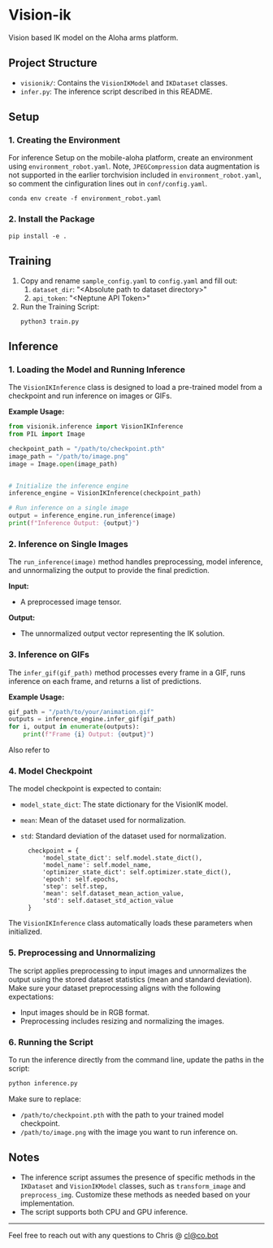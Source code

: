 # Vision-ik
Vision based IK model on the Aloha arms platform.

## Project Structure

- `visionik/`: Contains the `VisionIKModel` and `IKDataset` classes.
- `infer.py`: The inference script described in this README.

## Setup

### 1. Creating the Environment
For inference Setup on the mobile-aloha platform, create an environment using `environment_robot.yaml`. Note, `JPEGCompression` data augmentation is not supported in the earlier torchvision included in `environment_robot.yaml`, so comment the cinfiguration lines out in `conf/config.yaml`.

```
conda env create -f environment_robot.yaml
```

### 2. Install the Package
```
pip install -e .
```

## Training
1. Copy and rename `sample_config.yaml` to `config.yaml` and fill out:
    1. `dataset_dir`: "\<Absolute path to dataset directory\>"
    2. `api_token`: "\<Neptune API Token\>"
2. Run the Training Script:
    ```
    python3 train.py
    ```

## Inference

### 1. Loading the Model and Running Inference

The `VisionIKInference` class is designed to load a pre-trained model from a checkpoint and run inference on images or GIFs.

**Example Usage:**

```python
from visionik.inference import VisionIKInference
from PIL import Image

checkpoint_path = "/path/to/checkpoint.pth"
image_path = "/path/to/image.png"
image = Image.open(image_path)


# Initialize the inference engine
inference_engine = VisionIKInference(checkpoint_path)

# Run inference on a single image
output = inference_engine.run_inference(image)
print(f"Inference Output: {output}")
```

### 2. Inference on Single Images

The `run_inference(image)` method handles preprocessing, model inference, and unnormalizing the output to provide the final prediction.

**Input:** 
- A preprocessed image tensor.

**Output:** 
- The unnormalized output vector representing the IK solution.

### 3. Inference on GIFs

The `infer_gif(gif_path)` method processes every frame in a GIF, runs inference on each frame, and returns a list of predictions.

**Example Usage:**

```python
gif_path = "/path/to/your/animation.gif"
outputs = inference_engine.infer_gif(gif_path)
for i, output in enumerate(outputs):
    print(f"Frame {i} Output: {output}")
```

Also refer to 

### 4. Model Checkpoint

The model checkpoint is expected to contain:
- `model_state_dict`: The state dictionary for the VisionIK model.
- `mean`: Mean of the dataset used for normalization.
- `std`: Standard deviation of the dataset used for normalization.

        checkpoint = {
            'model_state_dict': self.model.state_dict(),
            'model_name': self.model_name,
            'optimizer_state_dict': self.optimizer.state_dict(),
            'epoch': self.epochs,
            'step': self.step,
            'mean': self.dataset_mean_action_value,
            'std': self.dataset_std_action_value
        }

The `VisionIKInference` class automatically loads these parameters when initialized.

### 5. Preprocessing and Unnormalizing

The script applies preprocessing to input images and unnormalizes the output using the stored dataset statistics (mean and standard deviation). Make sure your dataset preprocessing aligns with the following expectations:

- Input images should be in RGB format.
- Preprocessing includes resizing and normalizing the images.

### 6. Running the Script

To run the inference directly from the command line, update the paths in the script:

```bash
python inference.py
```

Make sure to replace:

- `/path/to/checkpoint.pth` with the path to your trained model checkpoint.
- `/path/to/image.png` with the image you want to run inference on.

## Notes

- The inference script assumes the presence of specific methods in the `IKDataset` and `VisionIKModel` classes, such as `transform_image` and `preprocess_img`. Customize these methods as needed based on your implementation.
- The script supports both CPU and GPU inference.


---

Feel free to reach out with any questions to Chris @ cl@co.bot

